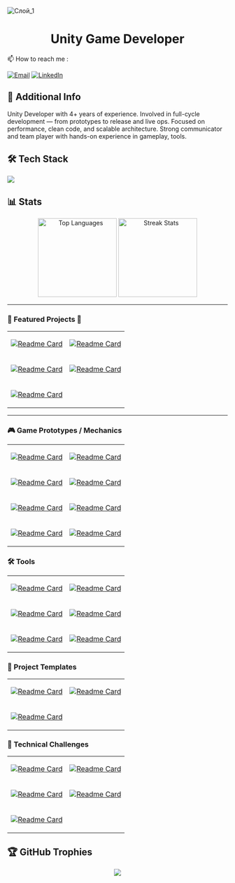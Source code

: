 ![Слой_1](https://github.com/user-attachments/assets/f9d79ae2-7620-4cab-8ba5-2c2acf766742)

<h1 align="center"> Unity Game Developer </h1>
 📫 How to reach me :

[![Email](https://img.shields.io/badge/Gmail-gwamotoveletssser@gmail.com-D14836?style=for-the-badge&logo=gmail&logoColor=white)](mailto:gwamotoveletssser@gmail.com)
[![LinkedIn](https://img.shields.io/badge/LinkedIn-yevhenii--motovelets-0A66C2?style=for-the-badge&logo=linkedin&logoColor=white)](https://www.linkedin.com/in/yevhenii-motovelets-bab819175/)


## 📜 Additional Info
Unity Developer with 4+ years of experience.
Involved in full-cycle development — from prototypes to release and live ops. Focused on
performance, clean code, and scalable architecture. Strong communicator and team
player with hands-on experience in gameplay, tools.

## 🛠 Tech Stack
<p align="left">
  <img src="https://skillicons.dev/icons?i=unity,arduino,cpp,c,cs,git,ps,unreal&cacheBust=1761095715" />
</p>

## 📊 Stats
<div align="center">
<img src="https://github-readme-stats.vercel.app/api/top-langs/?username=SinlessDevil&theme=dark&hide_border=false&include_all_commits=false&count_private=false&layout=compact&cacheBust=1761095715" alt="Top Languages" height="180" />
<img src="https://nirzak-streak-stats.vercel.app/?user=SinlessDevil&theme=dark&hide_border=false&cacheBust=1761095715" alt="Streak Stats" height="180" />
</div>

---

### 🚀 Featured Projects 🚀

<table>
<tr>
<td>

[![Readme Card](https://github-readme-stats.vercel.app/api/pin/?username=SinlessDevil&repo=TestTaskRaccoonsGames&title_color=ff79c6&text_color=f8f8f2&icon_color=50fa7b&bg_color=0d1117&border_color=6272a4&cacheBust=1761095715)](https://github.com/SinlessDevil/TestTaskRaccoonsGames)

</td>
<td>

[![Readme Card](https://github-readme-stats.vercel.app/api/pin/?username=SinlessDevil&repo=TestTaskArmageddonica&title_color=ff79c6&text_color=f8f8f2&icon_color=50fa7b&bg_color=0d1117&border_color=6272a4&cacheBust=1761095715)](https://github.com/SinlessDevil/TestTaskArmageddonica)

</td>
</tr>
<tr>
<td>

[![Readme Card](https://github-readme-stats.vercel.app/api/pin/?username=SinlessDevil&repo=ZumaClone&title_color=ff79c6&text_color=f8f8f2&icon_color=50fa7b&bg_color=0d1117&border_color=6272a4&cacheBust=1761095715)](https://github.com/SinlessDevil/ZumaClone)

</td>
<td>

[![Readme Card](https://github-readme-stats.vercel.app/api/pin/?username=SinlessDevil&repo=TetrisInventorySystem&title_color=ff79c6&text_color=f8f8f2&icon_color=50fa7b&bg_color=0d1117&border_color=6272a4&cacheBust=1761095715)](https://github.com/SinlessDevil/TetrisInventorySystem)

</td>
</tr>
<tr>
<td>

[![Readme Card](https://github-readme-stats.vercel.app/api/pin/?username=SinlessDevil&repo=Match3PuzzleFruit&title_color=ff79c6&text_color=f8f8f2&icon_color=50fa7b&bg_color=0d1117&border_color=6272a4&cacheBust=1761095715)](https://github.com/SinlessDevil/Match3PuzzleFruit)

</td>
</tr>
</table>

---

### 🎮 Game Prototypes / Mechanics

<table>
<tr>
<td>

[![Readme Card](https://github-readme-stats.vercel.app/api/pin/?username=SinlessDevil&repo=TetrisInventorySystem&title_color=f0f8ff&text_color=cccccc&icon_color=87ceeb&bg_color=0d1117&border_color=30363d&cacheBust=1761095715)](https://github.com/SinlessDevil/TetrisInventorySystem)

</td>
<td>

[![Readme Card](https://github-readme-stats.vercel.app/api/pin/?username=SinlessDevil&repo=ZumaClone&title_color=f0f8ff&text_color=cccccc&icon_color=87ceeb&bg_color=0d1117&border_color=30363d&cacheBust=1761095715)](https://github.com/SinlessDevil/ZumaClone)

</td>
</tr>
<tr>
<td>

[![Readme Card](https://github-readme-stats.vercel.app/api/pin/?username=SinlessDevil&repo=Match3PuzzleFruit&title_color=f0f8ff&text_color=cccccc&icon_color=87ceeb&bg_color=0d1117&border_color=30363d&cacheBust=1761095715)](https://github.com/SinlessDevil/Match3PuzzleFruit)

</td>
<td>

[![Readme Card](https://github-readme-stats.vercel.app/api/pin/?username=SinlessDevil&repo=PokemonTacticalRolePlay&title_color=f0f8ff&text_color=cccccc&icon_color=87ceeb&bg_color=0d1117&border_color=30363d&cacheBust=1761095715)](https://github.com/SinlessDevil/PokemonTacticalRolePlay)

</td>
</tr>
<tr>
<td>

[![Readme Card](https://github-readme-stats.vercel.app/api/pin/?username=SinlessDevil&repo=VisionFieldMesh&title_color=f0f8ff&text_color=cccccc&icon_color=87ceeb&bg_color=0d1117&border_color=30363d&cacheBust=1761095715)](https://github.com/SinlessDevil/VisionFieldMesh)

</td>
<td>

[![Readme Card](https://github-readme-stats.vercel.app/api/pin/?username=SinlessDevil&repo=MarineStateIo&title_color=f0f8ff&text_color=cccccc&icon_color=87ceeb&bg_color=0d1117&border_color=30363d&cacheBust=1761095715)](https://github.com/SinlessDevil/MarineStateIo)

</td>
</tr>
<tr>
<td>

[![Readme Card](https://github-readme-stats.vercel.app/api/pin/?username=SinlessDevil&repo=TutoBallBlastClone&title_color=f0f8ff&text_color=cccccc&icon_color=87ceeb&bg_color=0d1117&border_color=30363d&cacheBust=1761095715)](https://github.com/SinlessDevil/TutoBallBlastClone)

</td>
<td>

[![Readme Card](https://github-readme-stats.vercel.app/api/pin/?username=SinlessDevil&repo=CasualGamesCollection&title_color=f0f8ff&text_color=cccccc&icon_color=87ceeb&bg_color=0d1117&border_color=30363d&cacheBust=1761095715)](https://github.com/SinlessDevil/CasualGamesCollection)

</td>
</tr>
</table>

### 🛠 Tools

<table>
<tr>
<td>

[![Readme Card](https://github-readme-stats.vercel.app/api/pin/?username=SinlessDevil&repo=ColliderMeshTool&title_color=f0f8ff&text_color=cccccc&icon_color=87ceeb&bg_color=0d1117&border_color=30363d&cacheBust=1761095715)](https://github.com/SinlessDevil/ColliderMeshTool)

</td>
<td>

[![Readme Card](https://github-readme-stats.vercel.app/api/pin/?username=SinlessDevil&repo=UnityGridLevelEditor&title_color=f0f8ff&text_color=cccccc&icon_color=87ceeb&bg_color=0d1117&border_color=30363d&cacheBust=1761095715)](https://github.com/SinlessDevil/UnityGridLevelEditor)

</td>
</tr>
<tr>
<td>

[![Readme Card](https://github-readme-stats.vercel.app/api/pin/?username=SinlessDevil&repo=SaveSystemToolkit&title_color=f0f8ff&text_color=cccccc&icon_color=87ceeb&bg_color=0d1117&border_color=30363d&cacheBust=1761095715)](https://github.com/SinlessDevil/SaveSystemToolkit)

</td>
<td>

[![Readme Card](https://github-readme-stats.vercel.app/api/pin/?username=SinlessDevil&repo=UnityLocalizationEditor&title_color=f0f8ff&text_color=cccccc&icon_color=87ceeb&bg_color=0d1117&border_color=30363d&cacheBust=1761095715)](https://github.com/SinlessDevil/UnityLocalizationEditor)

</td>
</tr>
<tr>
<td>

[![Readme Card](https://github-readme-stats.vercel.app/api/pin/?username=SinlessDevil&repo=AudioVibrationKit&title_color=f0f8ff&text_color=cccccc&icon_color=87ceeb&bg_color=0d1117&border_color=30363d&cacheBust=1761095715)](https://github.com/SinlessDevil/AudioVibrationKit)

</td>
<td>

[![Readme Card](https://github-readme-stats.vercel.app/api/pin/?username=SinlessDevil&repo=TestToolKit&title_color=f0f8ff&text_color=cccccc&icon_color=87ceeb&bg_color=0d1117&border_color=30363d&cacheBust=1761095715)](https://github.com/SinlessDevil/TestToolKit)

</td>
</tr>
</table>

### 🧰 Project Templates

<table>
<tr>
<td>

[![Readme Card](https://github-readme-stats.vercel.app/api/pin/?username=SinlessDevil&repo=ZenjectTemplate&title_color=f0f8ff&text_color=cccccc&icon_color=87ceeb&bg_color=0d1117&border_color=30363d&cacheBust=1761095715)](https://github.com/SinlessDevil/ZenjectTemplate)

</td>
<td>

[![Readme Card](https://github-readme-stats.vercel.app/api/pin/?username=SinlessDevil&repo=AddressableTemplate&title_color=f0f8ff&text_color=cccccc&icon_color=87ceeb&bg_color=0d1117&border_color=30363d&cacheBust=1761095715)](https://github.com/SinlessDevil/AddressableTemplate)

</td>
</tr>
<tr>
<td>

[![Readme Card](https://github-readme-stats.vercel.app/api/pin/?username=SinlessDevil&repo=EcsTemplate&title_color=f0f8ff&text_color=cccccc&icon_color=87ceeb&bg_color=0d1117&border_color=30363d&cacheBust=1761095715)](https://github.com/SinlessDevil/EcsTemplate)

</td>
</tr>
</table>

### 🎯 Technical Challenges

<table>
<tr>
<td>

[![Readme Card](https://github-readme-stats.vercel.app/api/pin/?username=SinlessDevil&repo=TestTaskRaccoonsGames&title_color=f0f8ff&text_color=cccccc&icon_color=87ceeb&bg_color=0d1117&border_color=30363d&cacheBust=1761095715)](https://github.com/SinlessDevil/TestTaskRaccoonsGames)

</td>
<td>

[![Readme Card](https://github-readme-stats.vercel.app/api/pin/?username=SinlessDevil&repo=TestTaskArmageddonica&title_color=f0f8ff&text_color=cccccc&icon_color=87ceeb&bg_color=0d1117&border_color=30363d&cacheBust=1761095715)](https://github.com/SinlessDevil/TestTaskArmageddonica)

</td>
</tr>
<tr>
<td>

[![Readme Card](https://github-readme-stats.vercel.app/api/pin/?username=SinlessDevil&repo=TestTaskShotBall&title_color=f0f8ff&text_color=cccccc&icon_color=87ceeb&bg_color=0d1117&border_color=30363d&cacheBust=1761095715)](https://github.com/SinlessDevil/TestTaskShotBall)

</td>
<td>

[![Readme Card](https://github-readme-stats.vercel.app/api/pin/?username=SinlessDevil&repo=TestTaskCatchFruit&title_color=f0f8ff&text_color=cccccc&icon_color=87ceeb&bg_color=0d1117&border_color=30363d&cacheBust=1761095715)](https://github.com/SinlessDevil/TestTaskCatchFruit)

</td>
</tr>
<tr>
<td>

[![Readme Card](https://github-readme-stats.vercel.app/api/pin/?username=SinlessDevil&repo=TestTaskPizzaDelivery&title_color=f0f8ff&text_color=cccccc&icon_color=87ceeb&bg_color=0d1117&border_color=30363d&cacheBust=1761095715)](https://github.com/SinlessDevil/TestTaskPizzaDelivery)

</td>
</tr>
</table>

## 🏆 GitHub Trophies
<p align="center">
  <img src="https://github-profile-trophy.vercel.app/?username=SinlessDevil&theme=darkhub&no-frame=true&column=6&cacheBust=1761095715" />
</p>
